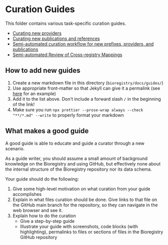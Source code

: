 # Curation Guides

This folder contains various task-specific curation guides.

- [Curating new providers](curation/providers)
- [Curating new publications and references](curation/publications)
- [Semi-automated curation workflow for new prefixes, providers, and publications](curation/literature)
- [Semi-automated Review of Cross-registry Mappings](curation/mappings)

## How to add new guides

1. Create a new markdown file in this directory (`bioregistry/docs/guides/`)
2. Use appropriate front-matter so that Jekyll can give it a permalink (see
   [here](https://github.com/biopragmatics/bioregistry/blob/fe2a685503ae2c9ff863908bf885c71fd240c21d/docs/guides/providers.md?plain=1#L1-L5)
   for an example)
3. Add it to the list above. Don't include a forward slash `/` in the beginning
   of the link!
4. Make sure you run
   `npx prettier --prose-wrap always --check "**/*.md" --write` to properly
   format your markdown

## What makes a good guide

A good guide is able to educate and guide a curator through a new scenario.

As a guide writer, you should assume a small amount of background knowledge on
the Bioregistry and using GitHub, but effectively none about the internal
structure of the Bioregistry repository nor its data schema.

Your guide should do the following:

1. Give some high-level motivation on what curation from your guide accomplishes
2. Explain in what files curation should be done. Give links to that file on the
   GitHub main branch for the repository, so they can navigate in the web
   browser and see it.
3. Explain how to do the curation
   - Give a step-by-step guide
   - Illustrate your guide with screenshots, code blocks (with highlighting),
     permalinks to files or sections of files in the Bioregistry GitHub
     repository

